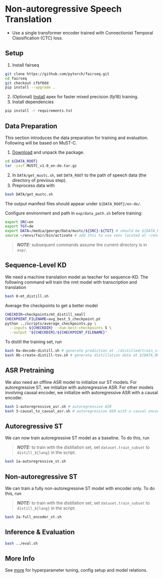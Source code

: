 # Non-autoregressive Speech Translation
- Use a single transformer encoder trained with Connectionist Temporal Classification (CTC) loss.

## Setup

1. Install fairseq
```bash
git clone https://github.com/pytorch/fairseq.git
cd fairseq
git checkout cfbf0dd
pip install --upgrade . 
```
2. (Optional) [Install](docs/apex_installation.md) apex for faster mixed precision (fp16) training.
3. Install dependencies
```bash
pip install -r requirements.txt
```

## Data Preparation
This section introduces the data preparation for training and evaluation. Following will be based on MuST-C.

1. [Download](https://ict.fbk.eu/must-c/) and unpack the package.
```bash
cd ${DATA_ROOT}
tar -zxvf MUSTC_v1.0_en-de.tar.gz
```
2. In `DATA/get_mustc.sh`, set `DATA_ROOT` to the path of speech data (the directory of previous step).
3. Preprocess data with
```bash
bash DATA/get_mustc.sh
```
The output manifest files should appear under `${DATA_ROOT}/en-de/`. 

Configure environment and path in `exp/data_path.sh` before training:
```bash
export SRC=en
export TGT=de
export DATA=/media/george/Data/mustc/${SRC}-${TGT} # should be ${DATA_ROOT}/${SRC}-${TGT}
source ~/envs/fair/bin/activate # add this to use venv located at ~/envs/fair
```

> **_NOTE:_**  subsequent commands assume the current directory is in `exp/`.
## Sequence-Level KD
We need a machine translation model as teacher for sequence-KD. The following command will train the nmt model with transcription and translation
```bash
bash 0-mt_distill.sh
```
Average the checkpoints to get a better model
```bash
CHECKDIR=checkpoints/mt_distill_small
CHECKPOINT_FILENAME=avg_best_5_checkpoint.pt
python ../scripts/average_checkpoints.py \
  --inputs ${CHECKDIR} --num-best-checkpoints 5 \
  --output "${CHECKDIR}/${CHECKPOINT_FILENAME}"
```
To distill the training set, run 
```bash
bash 0a-decode-distill.sh # generate prediction at ./distilled/train_st.tsv
bash 0b-create-distill-tsv.sh # generate distillation data at ${DATA_ROOT}/distill_${lang}.tsv
```

## ASR Pretraining
We also need an offline ASR model to initialize our ST models. For autoregressive ST, we initialize with autoregressive ASR. For other models involving causal encoder, we initialize with autoregressive ASR with a causal encoder.
```bash
bash 1-autoregressive_asr.sh # autoregressive ASR
bash 3-causal_to_causal_asr.sh # autoregressive ASR with a causal encoder
```

## Autoregressive ST
We can now train autoregressive ST model as a baseline. To do this, run
> **_NOTE:_**  to train with the distillation set, set `dataset.train_subset` to `distill_${lang}` in the script.
```bash
bash 1a-autoregressive_st.sh
```

## Non-autoregressive ST
We can train a fully non-autoregressive ST model with encoder only. To do this, run
> **_NOTE:_**  to train with the distillation set, set `dataset.train_subset` to `distill_${lang}` in the script.
```bash
bash 2a-full_encoder_st.sh
```

<!-- ## Causal Encoder ST
### Monotonic Dataset
To train a causal ST model, we first need to create a monotonic translation dataset. We can do this by the script `../scripts/create_reorder_fastalign.sh`. 

After [installing](docs/external_setup.md#fast_align) `fast-align` and `mosesdecoder`, configure the paths in the script:
```bash
# assuming that
# fairseq is install at ${FAIRSEQ_ROOT}
# fast_align at ${FASTALIGN_ROOT}
# mosesdecoder at ${MOSES_ROOT}
# this repor is at ${THIS_REPO_ROOT}
# speech data is at ${DATA_ROOT}

SCRIPT=${FAIRSEQ_ROOT}/fairseq/scripts/build_sym_alignment.py
FASTALIGN=${FASTALIGN_ROOT}/fast_align/build
MOSES=${MOSES_ROOT}
REORDER=${THIS_REPO_ROOT}/scripts/reorder.py
DISTILL=${THIS_REPO_ROOT}/DATA/create_distillation_tsv.py
# . ~/envs/apex/bin/activate # activate venv if needed

REPLACE="tgt_text"
DATA=${DATA_ROOT}
TSV=${DATA}/distill_st.tsv
ALNDIR=${DATA}/alignments-distill
OUT=${DATA}/reorder_st.tsv
SRC=en
TGT=de
```
Then run this script to create the reordered dataset.
```bash
bash ../scripts/create_reorder_fastalign.sh
```
### Training
```bash
bash 4a-causal_encoder_st.sh # by default will use the `reorder_st.tsv` created above.
``` -->

<!-- ## Causal Encoder, NAR Decoder ST
```bash
bash 5-causal_to_nat_st.sh
```

## Multitask Learning
We can also train a multitask learning model where the causal encoder is trained with transcription, and the NAR decoder with translation. Run
```bash
bash 6-causal_to_nat_mtl.sh
```

## Training with Matching Loss
Set the hyperparameters in `config/criterion/matching_criterion.yaml`:
```yaml
criterion: 
  _name: matching_criterion
  aux_factor: 1.0             # loss weight
  aux_type: mse               # can be either mse / huber / cos (cos failed, not recommended)
  use_reinforce: False        # (reinforce failed, not recommended)
  stop_grad_embeddings: True  # leave true to prevent collapse.
  zero_infinity: True
```
Train the matching model with
```bash
bash 7-matching.sh
``` -->

## Inference & Evaluation
```bash
bash ../eval.sh
```

## More Info
See [more](docs/more_info.md) for hyperparameter tuning, config setup and model relations.
